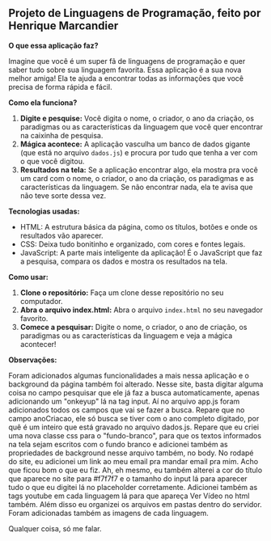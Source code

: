 ## Projeto de Linguagens de Programação, feito por Henrique Marcandier

**O que essa aplicação faz?**

Imagine que você é um super fã de linguagens de programação e quer saber tudo sobre sua linguagem favorita. Essa aplicação é a sua nova melhor amiga! Ela te ajuda a encontrar todas as informações que você precisa de forma rápida e fácil. 

**Como ela funciona?**

1. **Digite e pesquise:** Você digita o nome, o criador, o ano da criação, os paradigmas ou as características da linguagem que você quer encontrar na caixinha de pesquisa.
2. **Mágica acontece:** A aplicação vasculha um banco de dados gigante (que está no arquivo `dados.js`) e procura por tudo que tenha a ver com o que você digitou.
3. **Resultados na tela:** Se a aplicação encontrar algo, ela mostra pra você um card com o nome, o criador, o ano da criação, os paradigmas e as características da linguagem. Se não encontrar nada, ela te avisa que não teve sorte dessa vez.

**Tecnologias usadas:**

* HTML: A estrutura básica da página, como os títulos, botões e onde os resultados vão aparecer.
* CSS: Deixa tudo bonitinho e organizado, com cores e fontes legais.
* JavaScript: A parte mais inteligente da aplicação! É o JavaScript que faz a pesquisa, compara os dados e mostra os resultados na tela.

**Como usar:**

1. **Clone o repositório:** Faça um clone desse repositório no seu computador.
2. **Abra o arquivo index.html:** Abra o arquivo `index.html` no seu navegador favorito.
3. **Comece a pesquisar:** Digite o nome, o criador, o ano de criação, os paradigmas ou as características da linguagem e veja a mágica acontecer!

**Observações:**

Foram adicionados algumas funcionalidades a mais nessa aplicação e o background da página também foi alterado. Nesse site, basta digitar alguma coisa no campo pesquisar que ele já faz a busca automaticamente, apenas adicionando um "onkeyup" lá na tag input. Aí no arquivo app.js foram adicionados todos os campos que vai se fazer a busca. Repare que no campo anoCriacao, ele só busca se tiver com o ano completo digitado, por quê é um inteiro que está gravado no arquivo dados.js. Repare que eu criei uma nova classe css para o "fundo-branco", para que os textos informados na tela sejam escritos com o fundo branco e adicionei também as propriedades de background nesse arquivo também, no body. No rodapé do site, eu adicionei um link ao meu email pra mandar email pra mim. Acho que ficou bom o que eu fiz. Ah, eh mesmo, eu também alterei a cor do título que aparece no site para #f7f7f7 e o tamanho do input lá para aparecer tudo o que eu digitei lá no placeholder corretamente. Adicionei também as tags youtube em cada linguagem lá para que apareça Ver Vídeo no html também. Além disso eu organizei os arquivos em pastas dentro do servidor. Foram adicionadas também as imagens de cada linguagem.

Qualquer coisa, só me falar.
